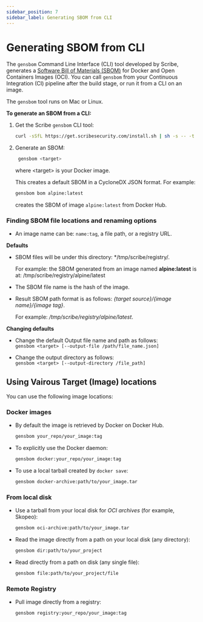 ```yaml
---
sidebar_position: 7
sidebar_label: Generating SBOM from CLI
---
```


# Generating SBOM from CLI 

The `gensbom` Command Line Interface (CLI) tool developed by Scribe, generates a [Software Bill of Materials (SBOM)](https://scribesecurity.com/sbom/ "Read About SBOMs") for Docker and Open Containers Images (OCI). 
You can call `gensbom` from your Continuous Integration (CI) pipeline after the build stage, or run it from a CLI on an image.

The `gensbom` tool runs on Mac or Linux.

**To generate an SBOM from a CLI:**

1. Get the Scribe `gensbom` CLI tool:  
    ```sh
    curl -sSfL https://get.scribesecurity.com/install.sh | sh -s -- -t gensbom    
    ```
2. Generate an SBOM:  
   ```sh
    gensbom <target>
   ```
   where <target\> is your Docker image.
        
    This creates a default SBOM in a CycloneDX JSON format. 
    For example:  
    ```sh
    gensbom bom alpine:latest
    ```
    creates the SBOM of image `alpine:latest` from Docker Hub.

    
### Finding SBOM file locations and renaming options
* An image name can be: `name:tag`, a file path, or a registry URL. 

**Defaults**
 * SBOM files will be under this directory: */tmp/scribe/registry/. 
 
    For example: the SBOM generated from an image named **alpine:latest** is at: /tmp/scribe/registry/alpine/latest
* The SBOM file name is the hash of the image.
* Result SBOM path format is as follows: *{target source}/{image name}/{image tag}*.

  For example: */tmp/scribe/registry/alpine/latest*.

**Changing defaults**       
* Change the default Output file name and path as follows:  
      `gensbom <target> [--output-file /path/file_name.json]`
      
* Change the output directory as follows:  
      `gensbom <target> [--output-directory /file_path]`
      
## Using Vairous Target (Image) locations
You can use the following image locations: 
### Docker images
* By default the image is retrieved by Docker on Docker Hub.  
  ```sh
  gensbom your_repo/your_image:tag
  ```

* To explicitly use the Docker daemon:  
  ```sh
  gensbom docker:your_repo/your_image:tag
  ```

* To use a local tarball created by `docker save`:  
  ```sh
  gensbom docker-archive:path/to/your_image.tar 
   ```  

### From local disk
* Use a tarball from your local disk for *OCI archives* (for example, Skopeo):  
  ```sh
  gensbom oci-archive:path/to/your_image.tar 
  ```  

* Read the image directly from a path on your local disk (any directory):  
  ```sh
  gensbom dir:path/to/your_project
  ```  

* Read directly from a path on disk (any single file):  
  ```sh
  gensbom file:path/to/your_project/file 
  ```

### Remote Registry
* Pull image directly from a registry:  
  ```sh
  gensbom registry:your_repo/your_image:tag
  ```  


